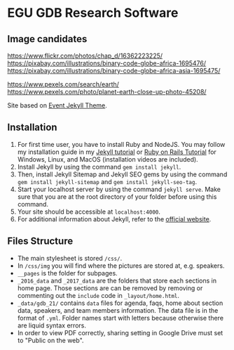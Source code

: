 # EGU GDB Research Software

## Image candidates

https://www.flickr.com/photos/chap_d/16362223225/
https://pixabay.com/illustrations/binary-code-globe-africa-1695476/
https://pixabay.com/illustrations/binary-code-globe-africa-asia-1695475/

https://www.pexels.com/search/earth/
https://www.pexels.com/photo/planet-earth-close-up-photo-45208/


Site based on [Event Jekyll Theme](https://event-jekyll-theme.github.io).

## Installation

1. For first time user, you have to install Ruby and NodeJS. You may follow my installation guide in my [Jekyll tutorial](http://melvinchng.github.io/jekyll/installation.html#ruby-and-nodejs-installation) or [Ruby on Rails Tutorial](http://melvinchng.github.io/jekyll/RubyOnRailsInstallation.html) for Windows, Linux, and MacOS (installation videos are included).
2. Install Jekyll by using the command `gem install jekyll`.
3. Then, install Jekyll Sitemap and Jekyll SEO gems by using the command `gem install jekyll-sitemap` and `gem install jekyll-seo-tag`.
4. Start your localhost server by using the command `jekyll serve`. Make sure that you are at the root directory of your folder before using this command.
5. Your site should be accessible at `localhost:4000`.
6. For additional information about Jekyll, refer to the [official website](http://jekyllrb.com/). 

## Files Structure

- The main stylesheet is stored `/css/`.
- In `/css/img` you will find where the pictures are stored at, e.g. speakers.
- `__pages` is the folder for subpages.
- `_2016_data` and `_2017_data` are the folders that store each sections in home page. Those sections are can be removed by removing or commenting out the `include` code in  `_layout/home.html`.
- `_data/gdb_21/` contains `data` files for agenda, faqs, home about section data, speakers, and team members information. The data file is in the format of `.yml`. Folder names start with letters because otherwise there are liquid syntax errors.
- In order to view PDF correctly, sharing setting in Google Drive must set to "Public on the web".
